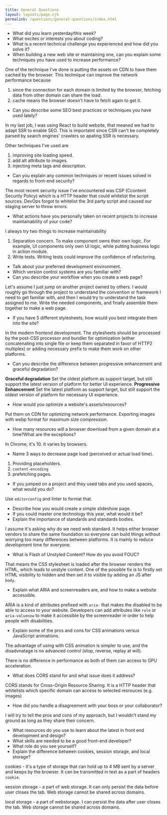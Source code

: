 ```yaml
---
title: General Questions
layout: layouts/page.njk
permalink: /questions/general-questions/index.html
---
```


- What did you learn yesterday/this week?
- What excites or interests you about coding?
- What is a recent technical challenge you experienced and how did you solve it?
- When building a new web site or maintaining one, can you explain some techniques you have used to increase performance?

One of the technique I've done is putting the assets on CDN to have them cached by the browser. This technique can improve the network performance because

1. since the connection for each domain is limited by the browser, fetching data from other domain can share the load.
2. cache means the browser doesn't have to fetch again to get it.

- Can you describe some SEO best practices or techniques you have used lately?

In my last job, I was using React to build website, that meaned we had to adapt SSR to enable SEO. This is importatnt since CSR can't be completely parsed by search engines' crawlers so apating SSR is necessary.

Other techniques I've used are

1. improving site loading speed.
2. add alt attribute to images.
3. injecting meta tags and description.

- Can you explain any common techniques or recent issues solved in regards to front-end security?

The most recent security issue I've encountered was CSP (Ccontent Security Policy) which is a HTTP header that could whitelist the script sources. DevOps forgot to whitelist the 3rd party script and caused our staging server to throw errors.

- What actions have you personally taken on recent projects to increase maintainability of your code?

I always try two things to increase maintainability

1. Separation concern. To make component owns their own logic. For example, UI components only own UI logic, while putting business logic in action module.
2. Write tests. Writing tests could improve the confidence of refactoring.

- Talk about your preferred development environment.
- Which version control systems are you familiar with?
- Can you describe your workflow when you create a web page?

Let's assume I just jump on another project owned by others. I would roughly go through the project to understand the convention or framework I need to get familiar with, and then I would try to understand the task assigned to me. Write the needed components, and finally assemble them together to make a web page.

- If you have 5 different stylesheets, how would you best integrate them into the site?

In the modern frontend development. The stylesheets should be processed by the post-CSS processor and bundler for optimization (either concatenating into single file or keep them separated in favor of HTTP2 multiplex) or adding necessary prefix to make them work on other platforms.

- Can you describe the difference between progressive enhancement and graceful degradation?

**Graceful degradation** Set the oldest platform as support target, but still support the latest version of platform for better UI experience.
**Progressive Enhancement** Set the latest platform as support target, but still support the oldest version of platform for necessary UI experience.

- How would you optimize a website's assets/resources?

Put them on CDN for optimizing network performance. Exporting images with webp format for maximum size compression.

- How many resources will a browser download from a given domain at a time?What are the exceptions?

In Chrome, it's 10. It varies by browsers.

- Name 3 ways to decrease page load (perceived or actual load time).

1. Providing placeholders.
2. `content-encoding`
3. prefetching pages.

- If you jumped on a project and they used tabs and you used spaces, what would you do?

Use `editorconfig` and linter to format that.

- Describe how you would create a simple slideshow page.
- If you could master one technology this year, what would it be?
- Explain the importance of standards and standards bodies.

I assume it's asking why do we need web standard. It helps either browser vendors to share the same foundation so everyone can build things without worrying too many differences between platforms. It is mainly to reduce development time for everyone.

- What is Flash of Unstyled Content? How do you avoid FOUC?

That means the CSS stylesheet is loaded after the browser renders the HTML, which leads to unstyle content. One of the possible fix is to firstly set HTML visibility to hidden and then set it to visible by adding an JS after `body`.

- Explain what ARIA and screenreaders are, and how to make a website accessible.

ARIA is a kind of attributes prefixed with `aria-` that makes the disabled to be able to access to your website. Developers can add attributes like `role` or `aria-valuenow` to make it accessible by the screenreader in order to help people with disabilities.

- Explain some of the pros and cons for CSS animations versus JavaScript animations.

The advantage of using with CSS animation is simpler to use, and the disadvnatage is no advanced control (stop, reverse, replay at will).

There is no difference in performance as both of them can access to GPU acceleration.

- What does CORS stand for and what issue does it address?

CORS stands for Cross-Origin Resource Sharing. It is a HTTP header that whitelists which specific domain can access to selected resrouces (e.g. images)

- How did you handle a disagreement with your boss or your collaborator?

I will try to tell the pros and cons of my approach, but I wouldn't stand my ground as long as they share their concern.

- What resources do you use to learn about the latest in front end development and design?
- What skills are needed to be a good front-end developer?
- What role do you see yourself?
- Explain the difference between cookies, session storage, and local storage?

cookies - it's a type of storage that can hold up to 4 MB sent by a server and keeps by the browser. It can be transmitted in text as a part of headers `cookie`.

session storage - a part of web storage. It can only persist the data before user closes the tab. Web storage cannot be shared across domains.

local storage - a part of webstorage. I can persist the data after user closes the tab. Web storage cannot be shared across domains.
